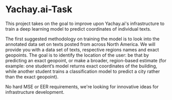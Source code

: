 # Yachay.ai-Task
This project takes on the goal to improve upon Yachay.ai's infrastructure to train a deep learning model to predict coordinates of individual texts.

The first suggested methodology on training the model is to look into the annotated data set on texts posted from across North America. We will provide you with a data set of texts, respective regions names and exact geopoints. The goal is to identify the location of the user: be that by predicting an exact geopoint, or make a broader, region-based estimate (for example: one student’s model returns exact coordinates of the building, while another student trains a classification model to predict a city rather than the exact geopoint).

No hard MSE or EER requirements, we're looking for innovative ideas for infrastructure development.
